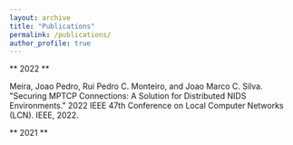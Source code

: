 ```yaml
---
layout: archive
title: "Publications"
permalink: /publications/
author_profile: true
---
```


** 2022 **

Meira, Joao Pedro, Rui Pedro C. Monteiro, and Joao Marco C. Silva. "Securing MPTCP Connections: A Solution for Distributed NIDS Environments." 2022 IEEE 47th Conference on Local Computer Networks (LCN). IEEE, 2022.


** 2021 **